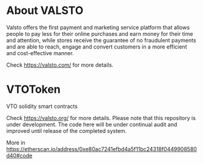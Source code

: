 
# About VALSTO
Valsto offers the first payment and marketing service platform that allows people to pay less for their online purchases and earn money for their time and attention, while stores receive the guarantee of no fraudulent payments and are able to reach, engage and convert customers in a more efficient and cost-effective manner.

Check https://valsto.com/ for more details.

# VTOToken
VTO solidity smart contracts

Check https://valsto.org/ for more details.
Please note that this repository is under development. The code here will be under continual audit and improved until release of the completed system.

More in
https://etherscan.io/address/0xe80ac7241efbd4a5f11bc24318f0449908580d40#code
